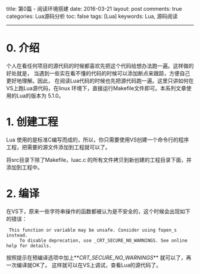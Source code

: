 title: 第0篇 - 阅读环境搭建
date: 2016-03-21
layout: post
comments: true
categories: Lua源码分析
toc: false 
tags: [Lua]
keywords: Lua, 源码阅读

---

# 0. 介绍
个人在看任何项目的源代码的时候都喜欢先把这个代码给想办法跑一遍。这样做的好处就是，
当遇到一些实在看不懂的代码的时候可以添加断点来跟踪，方便自己更好地理解。因此，
在阅读Lua代码的时候也先把源代码跑一遍。这里只讲如何在VS上跑Lua源代码，在linux
环境下，直接运行Makefile文件即可。本系列文章使用的Lua的版本为 5.1.0。


# 1. 创建工程
Lua 使用的是标准C编写而成的，所以，你只需要使用VS创建一个命令行的程序工程，把需要的源文件添加到工程就可以了。

将src目录下除了Makefile，luac.c 的所有文件拷贝到新创建的工程目录下面，并添加到工程中。

<!--more-->

# 2. 编译
在VS下，原来一些字符串操作的函数都被认为是不安全的，这个时候会出现如下的错误：

```
 This function or variable may be unsafe. Consider using fopen_s instead. 
	 To disable deprecation, use _CRT_SECURE_NO_WARNINGS. See online help for details.
```

按照提示在预编译选项中加上**_CRT_SECURE_NO_WARNINGS_** 就可以了，再一次编译就OK了。
这样就可以在VS上调试，查看Lua的源代码了。